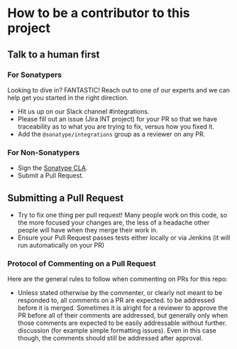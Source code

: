 <!--

    Copyright (c) 2019-present Sonatype, Inc.
    This program and the accompanying materials are made available under
    the terms of the Eclipse Public License 2.0 which accompanies this
    distribution and is available at https://www.eclipse.org/legal/epl-2.0/.

-->

# How to be a contributor to this project

## Talk to a human first

### For Sonatypers

Looking to dive in? FANTASTIC! Reach out to one of our experts and we can help get you started in the right direction.

* Hit us up on our Slack channel #integrations.
* Please fill out an issue (Jira INT project) for your PR so that we have traceability as to what you are trying to fix,
  versus how you fixed it.
* Add the `@sonatype/integrations` group as a reviewer on any PR.

### For Non-Sonatypers

* Sign the [Sonatype CLA](https://sonatypecla.herokuapp.com/sign-cla).
* Submit a Pull Request.

## Submitting a Pull Request

* Try to fix one thing per pull request! Many people work on this code, so the more focused your changes are, the less
  of a headache other people will have when they merge their work in.
* Ensure your Pull Request passes tests either locally or via Jenkins (it will run automatically on your PR)

### Protocol of Commenting on a Pull Request

Here are the general rules to follow when commenting on PRs for this repo:

* Unless stated otherwise by the commenter, or clearly not meant to be responded to, all comments on a PR are expected.
  to be addressed before it is merged. Sometimes it is alright for a reviewer to approve the PR before all of their
  comments are addressed, but generally only when those comments are expected to be easily addressable without further.
  discussion (for example simple formatting issues).  Even in this case though, the comments should still be addressed
  after approval.
